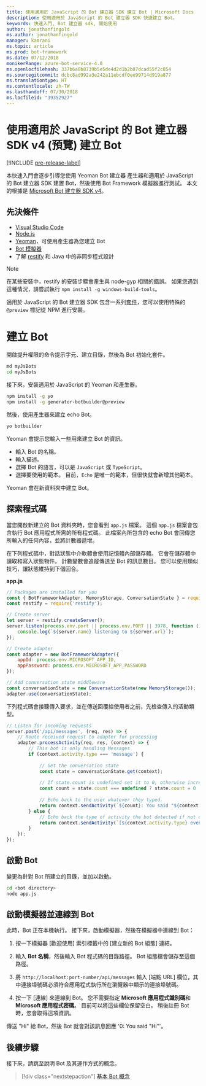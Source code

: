 ```yaml
---
title: 使用適用於 JavaScript 的 Bot 建立器 SDK 建立 Bot | Microsoft Docs
description: 使用適用於 JavaScript 的 Bot 建立器 SDK 快速建立 Bot。
keywords: 快速入門, Bot 建立器 sdk, 開始使用
author: jonathanfingold
ms.author: jonathanfingold
manager: kamrani
ms.topic: article
ms.prod: bot-framework
ms.date: 07/12/2018
monikerRange: azure-bot-service-4.0
ms.openlocfilehash: 337b6a0b8739b5e5de4d2d1b2b87dcad55f2c854
ms.sourcegitcommit: dcbc8ad992a3e242a11ebcdf0ee99714d919a877
ms.translationtype: HT
ms.contentlocale: zh-TW
ms.lasthandoff: 07/30/2018
ms.locfileid: "39352927"
---
```

# <a name="create-a-bot-with-the-bot-builder-sdk-v4-preview-for-javascript"></a>使用適用於 JavaScript 的 Bot 建立器 SDK v4 (預覽) 建立 Bot
[!INCLUDE [pre-release-label](../includes/pre-release-label.md)]

本快速入門會逐步引導您使用 Yeoman Bot 建立器 產生器和適用於 JavaScript 的 Bot 建立器 SDK 建置 Bot，然後使用 Bot Framework 模擬器進行測試。 本文的根據是 [Microsoft Bot 建立器 SDK v4](https://github.com/Microsoft/botbuilder-js)。

## <a name="pre-requisites"></a>先決條件
- [Visual Studio Code](https://www.visualstudio.com/downloads)
- [Node.js](https://nodejs.org/en/)
- [Yeoman](http://yeoman.io/)，可使用產生器為您建立 Bot
- [Bot 模擬器](https://github.com/Microsoft/BotFramework-Emulator)
- 了解 [restify](http://restify.com/) 和 Java 中的非同步程式設計

> [!NOTE]
> 在某些安裝中，restify 的安裝步驟會產生與 node-gyp 相關的錯誤。
> 如果您遇到這種情況，請嘗試執行 `npm install -g windows-build-tools`。


適用於 JavaScript 的 Bot 建立器 SDK 包含一系列[套件](https://github.com/Microsoft/botbuilder-js/tree/master/libraries)，您可以使用特殊的 `@preview` 標記從 NPM 進行安裝。

# <a name="create-a-bot"></a>建立 Bot

開啟提升權限的命令提示字元、建立目錄，然後為 Bot 初始化套件。

```bash
md myJsBots
cd myJsBots
```

接下來，安裝適用於 JavaScript 的 Yeoman 和產生器。

```bash
npm install -g yo
npm install -g generator-botbuilder@preview
```

然後，使用產生器來建立 echo Bot。

```bash
yo botbuilder
```

Yeoman 會提示您輸入一些用來建立 Bot 的資訊。
-   輸入 Bot 的名稱。
-   輸入描述。
-   選擇 Bot 的語言，可以是 `JavaScript` 或 `TypeScript`。
-   選擇要使用的範本。 目前，`Echo` 是唯一的範本，但很快就會新增其他範本。

Yeoman 會在新資料夾中建立 Bot。

## <a name="explore-code"></a>探索程式碼

當您開啟新建立的 Bot 資料夾時，您會看到 `app.js` 檔案。 這個 `app.js` 檔案會包含執行 Bot 應用程式所需的所有程式碼。 此檔案內所包含的 echo Bot 會回傳您所輸入的任何內容，並將計數器遞增。 

在下列程式碼中，對話狀態中介軟體會使用記憶體內部儲存體。 它會在儲存體中讀取和寫入狀態物件。 計數變數會追蹤傳送至 Bot 的訊息數目。 您可以使用類似技巧，讓狀態維持到下個回合。 

**app.js**
```javascript
// Packages are installed for you
const { BotFrameworkAdapter, MemoryStorage, ConversationState } = require('botbuilder');
const restify = require('restify');

// Create server
let server = restify.createServer();
server.listen(process.env.port || process.env.PORT || 3978, function () {
    console.log(`${server.name} listening to ${server.url}`);
});

// Create adapter
const adapter = new BotFrameworkAdapter({ 
    appId: process.env.MICROSOFT_APP_ID, 
    appPassword: process.env.MICROSOFT_APP_PASSWORD 
});

// Add conversation state middleware
const conversationState = new ConversationState(new MemoryStorage());
adapter.use(conversationState);
```

下列程式碼會接聽傳入要求，並在傳送回覆給使用者之前，先檢查傳入的活動類型。

```javascript
// Listen for incoming requests 
server.post('/api/messages', (req, res) => {
    // Route received request to adapter for processing
    adapter.processActivity(req, res, (context) => {
        // This bot is only handling Messages
        if (context.activity.type === 'message') {
        
            // Get the conversation state
            const state = conversationState.get(context);
            
            // If state.count is undefined set it to 0, otherwise increment it by 1
            const count = state.count === undefined ? state.count = 0 : ++state.count;
            
            // Echo back to the user whatever they typed.
            return context.sendActivity(`${count}: You said "${context.activity.text}"`);
        } else {
            // Echo back the type of activity the bot detected if not of type message
            return context.sendActivity(`[${context.activity.type} event detected]`);
        }
    });
});
```

## <a name="start-your-bot"></a>啟動 Bot

變更為針對 Bot 所建立的目錄，並加以啟動。

```bash
cd <bot directory>
node app.js
```

## <a name="start-the-emulator-and-connect-your-bot"></a>啟動模擬器並連線到 Bot
此時，Bot 正在本機執行。 接下來，啟動模擬器，然後在模擬器中連線到 Bot：
1. 按一下模擬器 [歡迎使用] 索引標籤中的 [建立新的 Bot 組態] 連結。 

2. 輸入 **Bot 名稱**，然後輸入 Bot 程式碼的目錄路徑。 Bot 組態檔會儲存至這個路徑。

3. 將 `http://localhost:port-number/api/messages` 輸入 [端點 URL] 欄位，其中連接埠號碼必須符合應用程式執行所在瀏覽器中顯示的連接埠號碼。

4. 按一下 [連線] 來連線到 Bot。 您不需要指定 **Microsoft 應用程式識別碼**和 **Microsoft 應用程式密碼**。 目前可以將這些欄位保留空白。 稍後註冊 Bot 時，您會取得這項資訊。

傳送 "Hi" 給 Bot，然後 Bot 就會對該訊息回應 '0: You said "Hi"'。

## <a name="next-steps"></a>後續步驟

接下來，請跳至說明 Bot 及其運作方式的概念。

> [!div class="nextstepaction"]
> [基本 Bot 概念](../v4sdk/bot-builder-basics.md)
